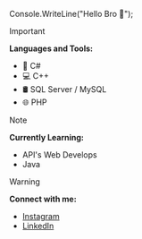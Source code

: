 Console.WriteLine("Hello Bro 👋");

> [!IMPORTANT]
**Languages and Tools:**
- 🧠 C#
- 💻 C++
- 🛢️ SQL Server / MySQL
- 🌐 PHP

> [!NOTE]
**Currently Learning:**
- API's Web Develops
- Java

> [!WARNING]
**Connect with me:**
- [Instagram](https://www.instagram.com/geronimo_ds/)
- [LinkedIn](https://www.linkedin.com/in/geronimo-daniel-santiny/)
